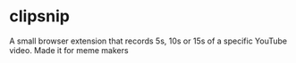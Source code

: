 # clipsnip
A small browser extension that records 5s, 10s or 15s of a specific YouTube video. Made it for meme makers
